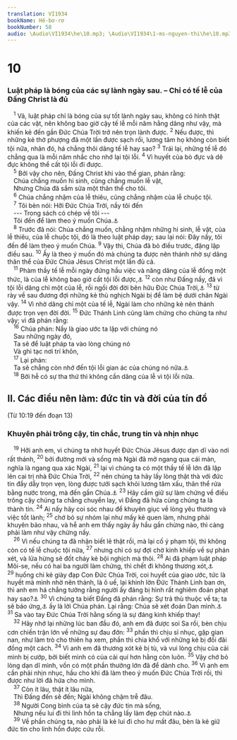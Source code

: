 ```yaml
---
translation: VI1934
bookName: Hê-bơ-rơ 
bookNumber: 58
audio: \Audio\VI1934\he\10.mp3; \Audio\VI1934\1-ms-nguyen-thi\he\10.mp3; \Audio\VI1934\2-ms-david-dong\he\10.mp3
---
```


<div class="title"><h1>10</h1><h3>Luật pháp là bóng của các sự lành ngày sau. – Chỉ có tế lễ của Đấng Christ là đủ</h3></div>
<span class="verse he_10_1"> <sup>1</sup> Vả, luật pháp chỉ là bóng của sự tốt lành ngày sau, không có hình thật của các vật, nên không bao giờ cậy tế lễ mỗi năm hằng dâng như vậy, mà khiến kẻ đến gần Đức Chúa Trời trở nên trọn lành được. </span>
<span class="verse he_10_2"><sup>2</sup> Nếu được, thì những kẻ thờ phượng đã một lần được sạch rồi, lương tâm họ không còn biết tội nữa, nhân đó, há chẳng thôi dâng tế lễ hay sao? </span>
<span class="verse he_10_3"><sup>3</sup> Trái lại, những tế lễ đó chẳng qua là mỗi năm nhắc cho nhớ lại tội lỗi. </span>
<span class="verse he_10_4"><sup>4</sup> Vì huyết của bò đực và dê đực không thể cất tội lỗi đi được. <br/></span>
<span class="verse he_10_5"> <sup>5</sup> Bởi vậy cho nên, Đấng Christ khi vào thế gian, phán rằng: <br/> Chúa chẳng muốn hi sinh, cũng chẳng muốn lễ vật, <br/> Nhưng Chúa đã sắm sửa một thân thể cho tôi. <br/></span>
<span class="verse he_10_6"> <sup>6</sup> Chúa chẳng nhậm của lễ thiêu, cũng chẳng nhậm của lễ chuộc tội. <br/></span>
<span class="verse he_10_7"> <sup>7</sup> Tôi bèn nói: Hỡi Đức Chúa Trời, nầy tôi đến <br/> --- Trong sách có chép về tôi --- <br/> Tôi đến để làm theo ý muốn Chúa.<a data-toggle="tooltip" data-placement="bottom" title="Thi 40:6-8">⚓</a><br/></span>
<span class="verse he_10_8"> <sup>8</sup> Trước đã nói: Chúa chẳng muốn, chẳng nhậm những hi sinh, lễ vật, của lễ thiêu, của lễ chuộc tội, đó là theo luật pháp dạy; sau lại nói: Đây nầy, tôi đến để làm theo ý muốn Chúa. </span>
<span class="verse he_10_9"><sup>9</sup> Vậy thì, Chúa đã bỏ điều trước, đặng lập điều sau. </span>
<span class="verse he_10_10"><sup>10</sup> Ấy là theo ý muốn đó mà chúng ta được nên thánh nhờ sự dâng thân thể của Đức Chúa Jêsus Christ một lần đủ cả. <br/></span>
<span class="verse he_10_11"> <sup>11</sup> Phàm thầy tế lễ mỗi ngày đứng hầu việc và năng dâng của lễ đồng một thức, là của lễ không bao giờ cất tội lỗi được,<a data-toggle="tooltip" data-placement="bottom" title="Xu 29:38">⚓</a></span>
<span class="verse he_10_12"><sup>12</sup> còn như Đấng nầy, đã vì tội lỗi dâng chỉ một của lễ, rồi ngồi đời đời bên hữu Đức Chúa Trời,<a data-toggle="tooltip" data-placement="bottom" title="Thi 110:1">⚓</a></span>
<span class="verse he_10_13"><sup>13</sup> từ rày về sau đương đợi những kẻ thù nghịch Ngài bị để làm bệ dưới chân Ngài vậy. </span>
<span class="verse he_10_14"><sup>14</sup> Vì nhờ dâng chỉ một của tế lễ, Ngài làm cho những kẻ nên thánh được trọn vẹn đời đời. </span>
<span class="verse he_10_15"><sup>15</sup> Đức Thánh Linh cũng làm chứng cho chúng ta như vậy; vì đã phán rằng: <br/></span>
<span class="verse he_10_16"> <sup>16</sup> Chúa phán: Nầy là giao ước ta lập với chúng nó <br/> Sau những ngày đó, <br/> Ta sẽ để luật pháp ta vào lòng chúng nó <br/> Và ghi tạc nơi trí khôn, <br/></span>
<span class="verse he_10_17"> <sup>17</sup> Lại phán: <br/> Ta sẽ chẳng còn nhớ đến tội lỗi gian ác của chúng nó nữa.<a data-toggle="tooltip" data-placement="bottom" title="Gie 31:33-34">⚓</a><br/></span>
<span class="verse he_10_18"> <sup>18</sup> Bởi hễ có sự tha thứ thì không cần dâng của lễ vì tội lỗi nữa. <br/></span>
<div class="title"><h2>II. Các điều nên làm: đức tin và đời của tín đồ</h2><p>(Từ 10:19 đến đoạn 13)</p><h3>Khuyên phải trông cậy, tin chắc, trung tín và nhịn nhục</h3></div>
<span class="verse he_10_19"> <sup>19</sup> Hỡi anh em, vì chúng ta nhờ huyết Đức Chúa Jêsus được dạn dĩ vào nơi rất thánh, </span>
<span class="verse he_10_20"><sup>20</sup> bởi đường mới và sống mà Ngài đã mở ngang qua cái màn, nghĩa là ngang qua xác Ngài, </span>
<span class="verse he_10_21"><sup>21</sup> lại vì chúng ta có một thầy tế lễ lớn đã lập lên cai trị nhà Đức Chúa Trời, </span>
<span class="verse he_10_22"><sup>22</sup> nên chúng ta hãy lấy lòng thật thà với đức tin đầy dẫy trọn vẹn, lòng được tưới sạch khỏi lương tâm xấu, thân thể rửa bằng nước trong, mà đến gần Chúa.<a data-toggle="tooltip" data-placement="bottom" title="Le 8:30; Exe 36:25">⚓</a></span>
<span class="verse he_10_23"><sup>23</sup> Hãy cầm giữ sự làm chứng về điều trông cậy chúng ta chẳng chuyển lay, vì Đấng đã hứa cùng chúng ta là thành tín. </span>
<span class="verse he_10_24"><sup>24</sup> Ai nấy hãy coi sóc nhau để khuyên giục về lòng yêu thương và việc tốt lành; </span>
<span class="verse he_10_25"><sup>25</sup> chớ bỏ sự nhóm lại như mấy kẻ quen làm, nhưng phải khuyên bảo nhau, và hễ anh em thấy ngày ấy hầu gần chừng nào, thì càng phải làm như vậy chừng nấy. <br/></span>
<span class="verse he_10_26"> <sup>26</sup> Vì nếu chúng ta đã nhận biết lẽ thật rồi, mà lại cố ý phạm tội, thì không còn có tế lễ chuộc tội nữa, </span>
<span class="verse he_10_27"><sup>27</sup> nhưng chỉ có sự đợi chờ kinh khiếp về sự phán xét, và lửa hừng sẽ đốt cháy kẻ bội nghịch mà thôi. </span>
<span class="verse he_10_28"><sup>28</sup> Ai đã phạm luật pháp Môi-se, nếu có hai ba người làm chứng, thì chết đi không thương xót,<a data-toggle="tooltip" data-placement="bottom" title="Phu 17:6; 19:15">⚓</a></span>
<span class="verse he_10_29"><sup>29</sup> huống chi kẻ giày đạp Con Đức Chúa Trời, coi huyết của giao ước, tức là huyết mà mình nhờ nên thánh, là ô uế, lại khinh lờn Đức Thánh Linh ban ơn, thì anh em há chẳng tưởng rằng người ấy đáng bị hình rất nghiêm đoán phạt hay sao?<a data-toggle="tooltip" data-placement="bottom" title="Xu 24:8">⚓</a></span>
<span class="verse he_10_30"><sup>30</sup> Vì chúng ta biết Đấng đã phán rằng: Sự trả thù thuộc về ta; ta sẽ báo ứng,<a data-toggle="tooltip" data-placement="bottom" title="Phu 32:35">⚓</a> ấy là lời Chúa phán. Lại rằng: Chúa sẽ xét đoán Dan mình.<a data-toggle="tooltip" data-placement="bottom" title="Phu 32:36">⚓</a></span>
<span class="verse he_10_31"><sup>31</sup> Sa vào tay Đức Chúa Trời hằng sống là sự đáng kinh khiếp thay! <br/></span>
<span class="verse he_10_32"> <sup>32</sup> Hãy nhớ lại những lúc ban đầu đó, anh em đã được soi Sa rồi, bèn chịu cơn chiến trận lớn về những sự đau đớn: </span>
<span class="verse he_10_33"><sup>33</sup> phần thì chịu sỉ nhục, gặp gian nan, như làm trò cho thiên hạ xem, phần thì chia khổ với những kẻ bị đối đãi đồng một cách. </span>
<span class="verse he_10_34"><sup>34</sup> Vì anh em đã thương xót kẻ bị tù, và vui lòng chịu của cải mình bị cướp, bởi biết mình có của cải quí hơn hằng còn luôn. </span>
<span class="verse he_10_35"><sup>35</sup> Vậy chớ bỏ lòng dạn dĩ mình, vốn có một phần thưởng lớn đã để dành cho. </span>
<span class="verse he_10_36"><sup>36</sup> Vì anh em cần phải nhịn nhục, hầu cho khi đã làm theo ý muốn Đức Chúa Trời rồi, thì được như lời đã hứa cho mình. <br/></span>
<span class="verse he_10_37"> <sup>37</sup> Còn ít lâu, thật ít lâu nữa, <br/> Thì Đấng đến sẽ đến; Ngài không chậm trễ đâu. <br/></span>
<span class="verse he_10_38"> <sup>38</sup> Người Cong bình của ta sẽ cậy đức tin mà sống, <br/> Nhưng nếu lui đi thì linh hồn ta chẳng lấy làm đẹp chút nào.<a data-toggle="tooltip" data-placement="bottom" title="Ha 2:3-4">⚓</a><br/></span>
<span class="verse he_10_39"> <sup>39</sup> Về phần chúng ta, nào phải là kẻ lui đi cho hư mất đâu, bèn là kẻ giữ đức tin cho linh hồn được cứu rỗi. <br/></span>
